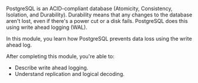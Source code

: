 PostgreSQL is an ACID-compliant database (Atomicity, Consistency, Isolation, and Durability). Durability means that any changes to the database aren't lost, even if there's a power cut or a disk fails. PostgreSQL does this using write ahead logging (WAL).

In this module, you learn how PostgreSQL prevents data loss using the write ahead log.

After completing this module, you're able to:

- Describe write ahead logging.
- Understand replication and logical decoding.
